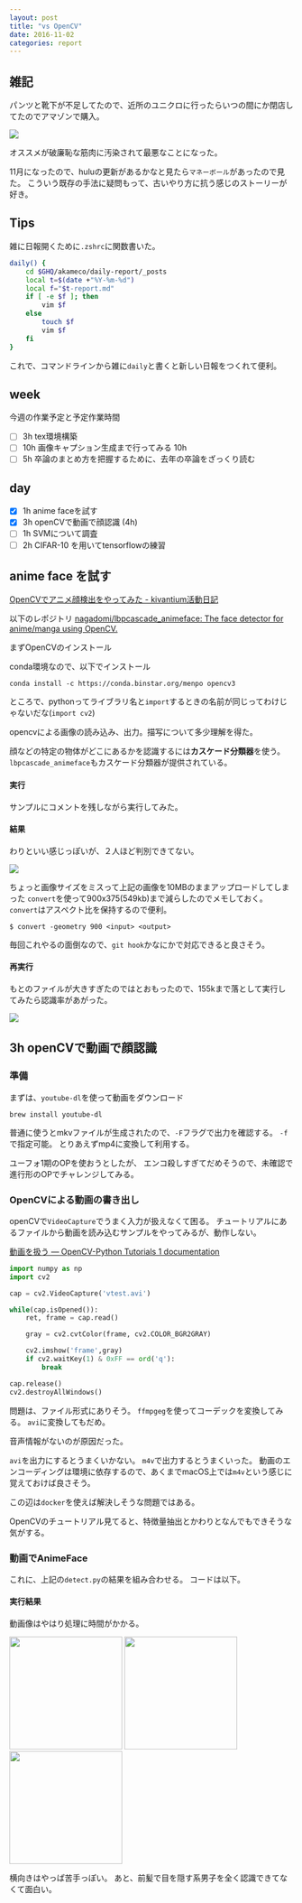 ```yaml
---
layout: post
title: "vs OpenCV"
date: 2016-11-02
categories: report
---
```



## 雑記

パンツと靴下が不足してたので、近所のユニクロに行ったらいつの間にか閉店してたのでアマゾンで購入。

<img src="{{ site.baseurl }}/images/2016-11-02/2016-11-02.png">

オススメが破廉恥な筋肉に汚染されて最悪なことになった。

11月になったので、huluの更新があるかなと見たら`マネーボール`があったので見た。
こういう既存の手法に疑問もって、古いやり方に抗う感じのストーリーが好き。

## Tips

雑に日報開くために`.zshrc`に関数書いた。

```sh
daily() {
	cd $GHQ/akameco/daily-report/_posts
	local t=$(date +"%Y-%m-%d")
	local f="$t-report.md"
	if [ -e $f ]; then
		vim $f
	else
		touch $f
		vim $f
	fi
}
```

これで、コマンドラインから雑に`daily`と書くと新しい日報をつくれて便利。

## week
今週の作業予定と予定作業時間

- [ ] 3h tex環境構築
- [ ] 10h 画像キャプション生成まで行ってみる 10h
- [ ] 5h 卒論のまとめ方を把握するために、去年の卒論をざっくり読む

## day
- [x] 1h anime faceを試す
- [x] 3h openCVで動画で顔認識 (4h)
- [ ] 1h SVMについて調査
- [ ] 2h CIFAR-10 を用いてtensorflowの練習

## anime face を試す

[OpenCVでアニメ顔検出をやってみた - kivantium活動日記](http://kivantium.hateblo.jp/entry/2014/09/16/231211)

以下のレポジトリ
[nagadomi/lbpcascade_animeface: The face detector for anime/manga using OpenCV.](https://github.com/nagadomi/lbpcascade_animeface)

まずOpenCVのインストール

conda環境なので、以下でインストール

```
conda install -c https://conda.binstar.org/menpo opencv3
```

ところで、pythonってライブラリ名と`import`するときの名前が同じってわけじゃないだな(`import cv2`)

opencvによる画像の読み込み、出力。描写について多少理解を得た。

顔などの特定の物体がどこにあるかを認識するには**カスケード分類器**を使う。
`lbpcascade_animeface`もカスケード分類器が提供されている。


#### 実行

サンプルにコメントを残しながら実行してみた。

<script src="https://gist.github.com/akameco/32315f6a5b9f800c8282aeb2a9f2cdba.js"></script>

#### 結果
わりといい感じっぽいが、２人ほど判別できてない。

<img src="{{ site.baseurl }}/images/2016-11-02/animeface1.png">

ちょっと画像サイズをミスって上記の画像を10MBのままアップロードしてしまった
`convert`を使って900x375(549kb)まで減らしたのでメモしておく。
`convert`はアスペクト比を保持するので便利。

```
$ convert -geometry 900 <input> <output>
```

毎回これやるの面倒なので、`git hook`かなにかで対応できると良さそう。

#### 再実行
もとのファイルが大きすぎたのではとおもったので、155kまで落として実行してみたら認識率があがった。

<img src="{{ site.baseurl }}/images/2016-11-02/animeface2.png">

## 3h openCVで動画で顔認識

### 準備

まずは、`youtube-dl`を使って動画をダウンロード

```
brew install youtube-dl
```

普通に使うとmkvファイルが生成されたので、`-F`フラグで出力を確認する。
`-f`で指定可能。
とりあえずmp4に変換して利用する。

ユーフォ1期のOPを使おうとしたが、 エンコ殺しすぎてだめそうので、未確認で進行形のOPでチャレンジしてみる。

### OpenCVによる動画の書き出し

openCVで`VideoCapture`でうまく入力が扱えなくて困る。
チュートリアルにあるファイルから動画を読み込むサンプルをやってみるが、動作しない。

[動画を扱う — OpenCV-Python Tutorials 1 documentation](http://labs.eecs.tottori-u.ac.jp/sd/Member/oyamada/OpenCV/html/py_tutorials/py_gui/py_video_display/py_video_display.html#id4)

```py
import numpy as np
import cv2

cap = cv2.VideoCapture('vtest.avi')

while(cap.isOpened()):
    ret, frame = cap.read()

    gray = cv2.cvtColor(frame, cv2.COLOR_BGR2GRAY)

    cv2.imshow('frame',gray)
    if cv2.waitKey(1) & 0xFF == ord('q'):
        break

cap.release()
cv2.destroyAllWindows()
```

問題は、ファイル形式にありそう。
`ffmpgeg`を使ってコーデックを変換してみる。
`avi`に変換してもだめ。

音声情報がないのが原因だった。

`avi`を出力にするとうまくいかない。
`m4v`で出力するとうまくいった。
動画のエンコーディングは環境に依存するので、あくまでmacOS上では`m4v`という感じに覚えておけば良さそう。

この辺は`docker`を使えば解決しそうな問題ではある。

OpenCVのチュートリアル見てると、特徴量抽出とかわりとなんでもできそうな気がする。

### 動画でAnimeFace
これに、上記の`detect.py`の結果を組み合わせる。
コードは以下。

<script src="https://gist.github.com/akameco/f747a444ad1448d6c94b3f5965840cb7.js"></script>

#### 実行結果
動画像はやはり処理に時間がかかる。

<img src="{{ site.baseurl }}/images/2016-11-02/anime1.png" width="200">

<img src="{{ site.baseurl }}/images/2016-11-02/anime2.png" width="200">

<img src="{{ site.baseurl }}/images/2016-11-02/anime3.png" width="200">

横向きはやっぱ苦手っぽい。
あと、前髪で目を隠す系男子を全く認識できてなくて面白い。
